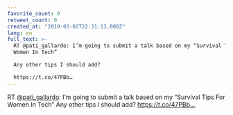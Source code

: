 ```yaml
---
favorite_count: 0
retweet_count: 0
created_at: "2019-03-02T22:31:13.000Z"
lang: en
full_text: >-
  RT @pati_gallardo: I’m going to submit a talk based on my “Survival Tips For
  Women In Tech”

  Any other tips I should add?

  https://t.co/47PBb…
---
```


RT [@pati_gallardo](https://twitter.com/pati_gallardo): I’m going to submit a
talk based on my “Survival Tips For Women In Tech” Any other tips I should add?
https://t.co/47PBb…
